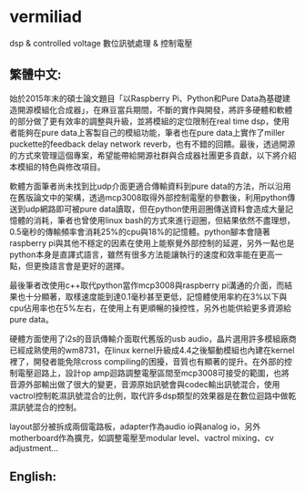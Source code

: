 # vermiliad
dsp &amp; controlled voltage
數位訊號處理 & 控制電壓

## 繁體中文:

始於2015年末的碩士論文題目「以Raspberry Pi、Python和Pure Data為基礎建造開源模組化合成器」，在麻豆當兵期間，不斷的實作與開發，將許多硬體和軟體的部分做了更有效率的調整與升級，並將模組的定位限制在real time dsp，使用者能夠在pure data上客製自己的模組功能，筆者也在pure data上實作了miller puckette的feedback delay network reverb，也有不錯的回饋。最後，透過開源的方式來管理這個專案，希望能帶給開源社群與合成器社團更多貢獻，以下將介紹本模組的特色與修改項目。

軟體方面筆者尚未找到比udp介面更適合傳輸資料到pure data的方法，所以沿用在舊版論文中的架構，透過mcp3008取得外部控制電壓的參數後，利用python傳送到udp網路即可被pure data讀取，但在python使用迴圈傳送資料會造成大量記憶體的消耗，筆者也曾使用linux bash的方式來進行迴圈，但結果依然不盡理想，0.5毫秒的傳輸頻率會消耗25%的cpu與18%的記憶體。python腳本會隨著raspberry pi與其他不穩定的因素在使用上能察覺外部控制的延遲，另外一點也是python本身是直譯式語言，雖然有很多方法能讓執行的速度和效率能在更高一點，但更換語言會是更好的選擇。

最後筆者改使用c++取代python當作mcp3008與raspberry pi溝通的介面，而結果也十分顯著，取樣速度能到達0.1毫秒甚至更低，記憶體使用率約在3%以下與cpu佔用率也在5%左右，在使用上有更順暢的操控性，另外也能供給更多資源給pure data。

硬體方面使用了i2s的音訊傳輸介面取代舊版的usb audio，晶片選用許多模組廠商已經成熟使用的wm8731，在linux kernel升級成4.4之後驅動模組也內建在kernel裡了，開發者能免除cross compiling的困擾，音質也有顯著的提升。在外部的控制電壓迴路上，設計op amp迴路調整電壓區間至mcp3008可接受的範圍，也將音源外部輸出做了很大的變更，音源原始訊號會與codec輸出訊號混合，使用vactrol控制乾濕訊號混合的比例，取代許多dsp類型的效果器是在數位迴路中做乾濕訊號混合的控制。

layout部分被拆成兩個電路板，adapter作為audio io與analog io，另外motherboard作為擴充，如調整電壓至modular level、vactrol mixing、cv adjustment…

## English:
